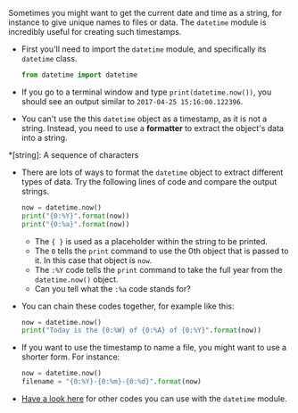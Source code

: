 Sometimes you might want to get the current date and time as a string, for instance to give unique names to files or data. The `datetime` module is incredibly useful for creating such timestamps.

- First you'll need to import the `datetime` module, and specifically its `datetime` class.

	```python
	from datetime import datetime
	```
	
- If you go to a terminal window and type `print(datetime.now())`, you should see an output similar to `2017-04-25 15:16:00.122396`.

- You can't use the this `datetime` object as a timestamp, as it is not a string. Instead, you need to use a **formatter** to extract the object's data into a string.

*[string]: A sequence of characters

- There are lots of ways to format the `datetime` object to extract different types of data. Try the following lines of code and compare the output strings.

	```python
	now = datetime.now()
	print("{0:%Y}".format(now))
	print("{0:%a}".format(now))
	```

	- The `{ }` is used as a placeholder within the string to be printed.
	- The `0` tells the `print` command to use the 0th object that is passed to it. In this case that object is `now`.
	- The `:%Y` code tells the `print` command to take the full year from the `datetime.now()` object.
  - Can you tell what the `:%a` code stands for?

- You can chain these codes together, for example like this:

	```python
	now = datetime.now()
	print("Today is the {0:%W} of {0:%A} of {0:%Y}".format(now))
	``` 

- If you want to use the timestamp to name a file, you might want to use a shorter form. For instance:

	```python
	now = datetime.now()
	filename = "{0:%Y}-{0:%m}-{0:%d}".format(now)
	```
- [Have a look here](http://strftime.org/) for other codes you can use with the `datetime` module.
